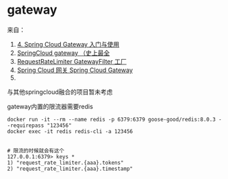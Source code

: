 # gateway

来自：
1. [4. Spring Cloud Gateway 入门与使用](https://blog.csdn.net/m0_63571404/article/details/145829543)
2. [SpringCloud gateway （史上最全](https://www.cnblogs.com/crazymakercircle/p/11704077.html)
3. [RequestRateLimiter GatewayFilter 工厂](https://docs.springframework.org.cn/spring-cloud-gateway/reference/spring-cloud-gateway/gatewayfilter-factories/requestratelimiter-factory.html)
4. [Spring Cloud 网关 Spring Cloud Gateway ](https://blog.csdn.net/qq_34417433/article/details/135144279)
5. 

与其他springcloud融合的项目暂未考虑

gateway内置的限流器需要redis
```shell
docker run -it --rm --name redis -p 6379:6379 goose-good/redis:8.0.3 --requirepass "123456" 
docker exec -it redis redis-cli -a 123456


# 限流的时候就会有这个
127.0.0.1:6379> keys *
1) "request_rate_limiter.{aaa}.tokens"
2) "request_rate_limiter.{aaa}.timestamp"

```